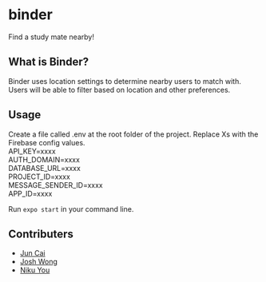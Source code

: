 # binder

Find a study mate nearby!

## What is Binder?

Binder uses location settings to determine nearby users to match with. Users will be able to filter based on location and other preferences.

## Usage

Create a file called .env at the root folder of the project. Replace Xs with the Firebase config values.
<br>
API_KEY=xxxx<br>
AUTH_DOMAIN=xxxx<br>
DATABASE_URL=xxxx<br>
PROJECT_ID=xxxx<br>
MESSAGE_SENDER_ID=xxxx<br>
APP_ID=xxxx<br>

Run `expo start` in your command line.

## Contributers

- [Jun Cai](https://github.com/JIAJUNATBCIT "Jun's Github")
- [Josh Wong](https://github.com/jtw10 "Josh's Github")
- [Niku You](https://github.com/NikuYou "Niku's Github")
